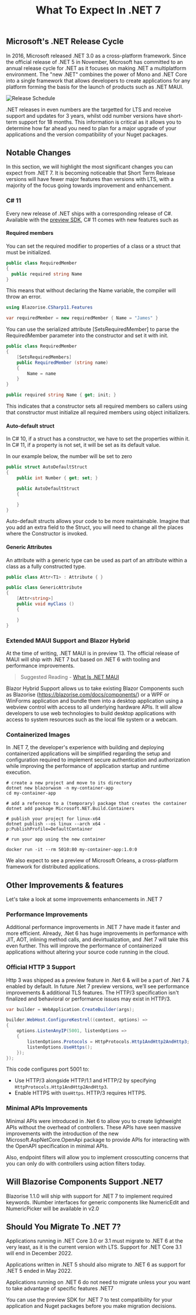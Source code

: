﻿---
title: What To Expect In .NET 7
description: we analyze new features currently available in preview 7 of .NET 7, the last preview before the official stable release in November 2022
permalink: /blog/what-to-expect-in-net7
canonical: /blog/what-to-expect-in-net7
image-url: img/blog/2022-08-24/NET7.png
image-title: What To Expect In .NET7
author-name: James Amattey
author-image: james
posted-on: August 23rd, 2022
read-time: 5 min

---


## Microsoft's .NET Release Cycle
In 2016, Microsoft released .NET 3.0 as a cross-platform framework. Since the official release of .NET 5 in November, Microsoft has committed to an annual release cycle for .NET as it focuses on making .NET a multiplatform environment.  The "new .NET" combines the power of Mono and .NET Core into a single framework that allows developers to create applications for any platform forming the basis for the launch of products such as  .NET MAUI.


![Release Schedule](img/blog/2022-08-24/ReleaseCycle.png)

.NET releases in even numbers are the targetted for LTS and receive support and updates for 3 years, whilst odd number versions have short-term support for 18 months. This information is critical as it allows you to determine how far ahead you need to plan for a major upgrade of your applications and the version compatibility of your Nuget packages. 


## Notable Changes 
In this section, we will highlight the most significant changes you can expect from .NET 7. It is becoming noticeable that Short Term Release versions will have fewer major features than versions with LTS, with a majority of the focus going towards improvement and enhancement. 

### C# 11
Every new release of .NET ships with a corresponding release of C#. Available with the [preview SDK](https://dotnet.microsoft.com/en-us/download/dotnet/7.0), C# 11 comes with new features such as 

#### Required members
You can set the required modifier to properties of a class or a struct that must be initialized.

```cs
public class RequiredMember
{
  public required string Name
}
```

This means that without declaring the Name variable, the compiler will throw an error. 

```cs
using Blazorise.CSharp11.Features

var requiredMember = new requiredMember { Name = "James" }
```

You can use the serialized attribute [SetsRequiredMember] to parse the RequiredMember parameter into the constructor and set it with init. 

```cs
public class RequiredMember
{
    [SetsRequiredMembers]
    public RequiredMember (string name)
    {
        Name = name
    }
}

public required string Name { get; init; }
```

This indicates that a constructor sets all required members so callers using that constructor must initialize all required members using object initializers.


#### Auto-default struct

In C# 10, if a struct has a constructor, we have to set the properties within it.  In C# 11, if a property is not set, it will be set as its default value. 

In our example below, the number will be set to zero 

```cs
public struct AutoDefaultStruct
{
    public int Number { get; set; }

    public AutoDefaultStruct
    {

    }
}
```

Auto-default structs allows your code to be more maintainable. Imagine that you add an extra field to the Struct, you will need to change all the places where the Constructor is invoked.



#### Generic Attributes
An attribute with a generic type can be used as part of an attribute within a class as a fully constructed type.

```cs
public class Attr<T1> : Attribute { }

public class GenericAttribute
{
    [Attr<string>]
    public void myClass ()
    {

    }
}
```

### Extended MAUI Support and Blazor Hybrid

At the time of writing, .NET MAUI is in preview 13. The official release of MAUI will ship with .NET 7 but based on .NET 6 with tooling and performance improvements.

> Suggested Reading - [What Is .NET MAUI](/blog/a-beginners-guide-to-maui)

Blazor Hybrid Support allows us to take existing Blazor Components such as Blazorise (https://blazorise.com/docs/components/) or a WPF or WinForms application and bundle them into a desktop application using a webview control with access to all underlying hardware APIs. It will allow developers to use web technologies to build desktop applications with access to system resources such as the local file system or a webcam.

### Containerized Images

In .NET 7, the developer's experience with building and deploying containerized applications will be simplified regarding the setup and configuration required to implement secure authentication and authorization while improving the performance of application startup and runtime execution. 


```
# create a new project and move to its directory
dotnet new blazorwasm -n my-container-app
cd my-container-app

# add a reference to a (temporary) package that creates the container
dotnet add package Microsoft.NET.Build.Containers

# publish your project for linux-x64
dotnet publish --os linux --arch x64 -
p:PublishProfile=DefaultContainer

# run your app using the new container

docker run -it --rm 5010:80 my-container-app:1.0:0
```

We also expect to see a preview of Microsoft Orleans, a cross-platform framework for distributed applications. 

## Other Improvements & features
Let's take a look at some improvements enhancements in .NET 7

### Performance Improvements
Additional performance improvements in .NET 7 have made it faster and more efficient. Already, .Net 6 has huge improvements in performance with JIT, AOT, inlining method calls, and devirtualization, and .Net 7 will take this even further. This will improve the performance of containerized applications without altering your source code running in the cloud.

### Official HTTP 3 Support
Http 3 was shipped as a preview feature in .Net 6 & will be a part of .Net 7 & enabled by default. In future .Net 7 preview versions, we’ll see performance improvements & additional TLS features. The HTTP/3 specification isn't finalized and behavioral or performance issues may exist in HTTP/3.

```cs
var builder = WebApplication.CreateBuilder(args);

builder.WebHost.ConfigureKestrel((context, options) =>
{
    options.ListenAnyIP(5001, listenOptions =>
    {
        listenOptions.Protocols = HttpProtocols.Http1AndHttp2AndHttp3;
        listenOptions.UseHttps();
    });
});
```

This code configures port 5001 to:

- Use HTTP/3 alongside HTTP/1.1 and HTTP/2 by specifying ```HttpProtocols.Http1AndHttp2AndHttp3```.
- Enable HTTPS with ```UseHttps```. HTTP/3 requires HTTPS.

### Minimal APIs Improvements
Minimal APIs were introduced in .Net 6 to allow you to create lightweight APIs without the overhead of controllers. These APIs have seen massive improvements with the introduction of the new Microsoft.AspNetCore.OpenApi package to provide APIs for interacting with the OpenAPI specification in minimal APIs. 

Also, endpoint filters will allow you to implement crosscutting concerns that you can only do with controllers using action filters today.

## Will Blazorise Components Support .NET7
Blazorise 1.1.0 will ship with support for .NET 7 to implement required keywords. INumber interfaces for generic components like NumericEdit and NumericPicker will be available in v2.0

## Should You Migrate To .NET 7?

Applications running in .NET Core 3.0 or 3.1 must migrate to .NET 6 at the very least, as it is the current version with LTS. Support for .NET Core 3.1 will end in December 2022.

Applications written in .NET 5 should also migrate to .NET 6 as support for .NET 5 ended in May 2022.

Applications running on .NET 6 do not need to migrate unless your you want to take advantage of specific features .NET7

You can use the preview SDK for .NET 7 to test compatibility for your application and Nuget packages before you make migration decisions.